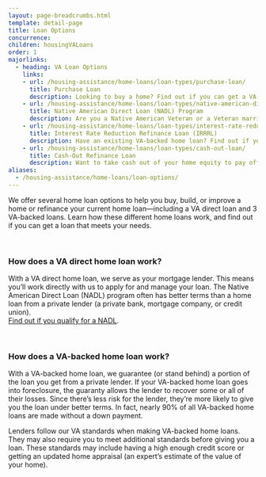 ```yaml
---
layout: page-breadcrumbs.html
template: detail-page
title: Loan Options
concurrence: 
children: housingVALoans
order: 1
majorlinks:
  - heading: VA Loan Options
    links:
    - url: /housing-assistance/home-loans/loan-types/purchase-loan/
      title: Purchase Loan
      description: Looking to buy a home? Find out if you can get a VA-backed purchase loan and get better terms than with a private-lender loan.
    - url: /housing-assistance/home-loans/loan-types/native-american-direct-loan/
      title: Native American Direct Loan (NADL) Program
      description: Are you a Native American Veteran or a Veteran married to a Native American? Find out if you can get our NADL to buy, build, or improve a home on Federal Trust Land.
    - url: /housing-assistance/home-loans/loan-types/interest-rate-reduction-loan/
      title: Interest Rate Reduction Refinance Loan (IRRRL)
      description: Have an existing VA-backed home loan? Find out if you can get a VA-backed IRRRL to help reduce your monthly payments or make them more stable.
    - url: /housing-assistance/home-loans/loan-types/cash-out-loan/
      title: Cash-Out Refinance Loan
      description: Want to take cash out of your home equity to pay off debt, pay for school, or take care of other needs? Find out if you can get a VA-backed cash-out refinance loan.
aliases:
  - /housing-assistance/home-loans/loan-options/
---
```


<div class="va-introtext">

We offer several home loan options to help you buy, build, or improve a home or refinance your current home loan—including a VA direct loan and 3 VA-backed loans. Learn how these different home loans work, and find out if you can get a loan that meets your needs.

</div>

<br>

### How does a VA direct home loan work?

With a VA direct home loan, we serve as your mortgage lender. This means you’ll work directly with us to apply for and manage your loan. The Native American Direct Loan (NADL) program often has better terms than a home loan from a private lender (a private bank, mortgage company, or credit union). <br>
[Find out if you qualify for a NADL](/housing-assistance/home-loans/loan-types/native-american-direct-loan/). 

<br>

### How does a VA-backed home loan work?

With a VA-backed home loan, we guarantee (or stand behind) a portion of the loan you get from a private lender. If your VA-backed home loan goes into foreclosure, the guaranty allows the lender to recover some or all of their losses. Since there’s less risk for the lender, they’re more likely to give you the loan under better terms. In fact, nearly 90% of all VA-backed home loans are made without a down payment.

Lenders follow our VA standards when making VA-backed home loans. They may also require you to meet additional standards before giving you a loan. These standards may include having a high enough credit score or getting an updated home appraisal (an expert’s estimate of the value of your home).
